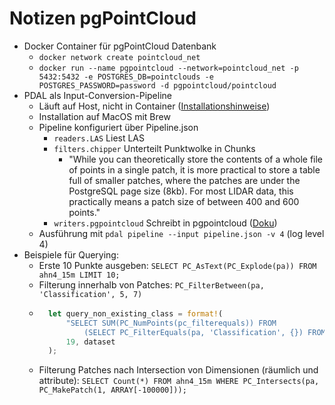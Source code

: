 # Notizen pgPointCloud
- Docker Container für pgPointCloud Datenbank
    - `docker network create pointcloud_net`
    - `docker run --name pgpointcloud --network=pointcloud_net -p 5432:5432 -e POSTGRES_DB=pointclouds -e POSTGRES_PASSWORD=password -d pgpointcloud/pointcloud`
- PDAL als Input-Conversion-Pipeline
    - Läuft auf Host, nicht in Container ([Installationshinweise](https://pdal.io/en/2.6.0/development/))
    - Installation auf MacOS mit Brew
    - Pipeline konfiguriert über Pipeline.json
        - `readers.LAS` Liest LAS
        - `filters.chipper` Unterteilt Punktwolke in Chunks
            - "While you can theoretically store the contents of a whole file of points in a single patch, it is more practical to store a table full of smaller patches, where the patches are under the PostgreSQL page size (8kb). For most LIDAR data, this practically means a patch size of between 400 and 600 points."
        - `writers.pgpointcloud` Schreibt in pgpointcloud ([Doku](https://pdal.io/en/2.6.0/stages/writers.pgpointcloud.html))
    - Ausführung mit `pdal pipeline --input pipeline.json -v 4` (log level 4)
- Beispiele für Querying:
    - Erste 10 Punkte ausgeben: `SELECT PC_AsText(PC_Explode(pa)) FROM ahn4_15m LIMIT 10;`
    - Filterung innerhalb von Patches: `PC_FilterBetween(pa, 'Classification', 5, 7)`
    - ```rust
        let query_non_existing_class = format!(
            "SELECT SUM(PC_NumPoints(pc_filterequals)) FROM
                (SELECT PC_FilterEquals(pa, 'Classification', {}) FROM {}) AS filtered;",
            19, dataset
        );
        ```
    - Filterung Patches nach Intersection von Dimensionen (räumlich und attribute):
      `SELECT Count(*) FROM ahn4_15m WHERE PC_Intersects(pa, PC_MakePatch(1, ARRAY[-100000]));`